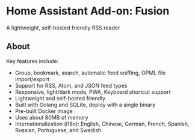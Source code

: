 # Home Assistant Add-on: Fusion

A lightweight, self-hosted friendly RSS reader

## About

Key features include:

- Group, bookmark, search, automatic feed sniffing, OPML file import/export
- Support for RSS, Atom, and JSON feed types
- Responsive, light/dark mode, PWA, Keyboard shortcut support
- Lightweight and self-hosted friendly
- Built with Golang and SQLite, deploy with a single binary
- Pre-built Docker image
- Uses about 80MB of memory
- Internationalization (i18n): English, Chinese, German, French, Spanish, Russian, Portuguese, and Swedish
